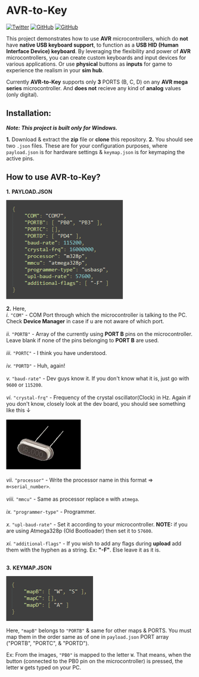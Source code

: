 # AVR-to-Key

<a href='https://twitter.com/OrbitX_Space?t=jEPMn_Dx5wny0qKDew298Q&s=08' target="_blank"><img alt='Twitter' src='https://img.shields.io/badge/OrbitX.Space-100000?style=flat&logo=Twitter&logoColor=white&labelColor=08a4f6&color=2f3136'/></a>
<a href='' target="_blank"><img alt='GitHub' src='https://img.shields.io/badge/GitHub-Passing-100000?style=flat&logo=GitHub&logoColor=white&labelColor=2b3838&color=2aae48'/></a>
<a href='' target="_blank"><img alt='GitHub' src='https://img.shields.io/badge/License-GNU-100000?style=flat&logo=GitHub&logoColor=white&labelColor=2b3838&color=c7ba00'/></a>


This project demonstrates how to use **AVR** microcontrollers, which do **not** have **native USB keyboard support**, to function as a **USB HID (Human Interface Device) keyboard**. By leveraging the flexibility and power of **AVR** microcontrollers, you can create custom keyboards and input devices for various applications. Or use **physical** buttons as **inputs** for game to experience the realism in your **sim hub**.

Currently **AVR-to-Key** supports only **3** PORTS (B, C, D) on any **AVR mega series** microcontroller. And **does not** recieve any kind of **analog** values (only digital).

## Installation:

***Note: This project is built only for Windows.***

**1.** Download & extract the **zip** file or **clone** this repository.
**2.** You should see two `.json` files. These are for your configuration purposes, where `payload.json` is for hardware settings & `keymap.json` is for keymaping the active pins.<br>

## How to use AVR-to-Key?

**1.** **PAYLOAD.JSON**

![payload.json](images/payload.png)

**2.** Here,<br>
   *i.*    `"COM"` - COM Port through which the microcontroller is talking to the PC. Check **Device Manager** in case if u are not aware of which port.<br>
   <br>
   *ii.*   `"PORTB"` - Array of the currently using **PORT B** pins on the microcontroller. Leave blank if none of the pins belonging to **PORT B** are used.<br>
   <br>
   *iii.*  `"PORTC"` - I think you have understood.<br>
   <br>
   *iv.*   `"PORTD"` - Huh, again!<br>
   <br>
   *v.*    `"baud-rate"` - Dev guys know it. If you don't know what it is, just go with `9600` or `115200`.<br>
   <br>
   *vi.*   `"crystal-frq"` - Frequency of the crystal oscillator(Clock) in Hz. Again if you don't know, closely look at the dev board, you should see something like this ↓<br>
 <br>
![crystal](images/crystal.png)<br>
   <br>
   *vii.*   `"processor"` - Write the processor name in this format => `m<serial_number>`.<br>
   <br>
   *viii.*  `"mmcu"` - Same as processor replace `m` with `atmega`.<br>
   <br>
   *ix.* `"programmer-type"` - Programmer.<br>
   <br>
   *x.* `"upl-baud-rate"` - Set it according to your microcontroller. **NOTE:** if you are using Atmega328p (Old Bootloader) then set it to `57600`.<br>
   <br>
   *xi.* `"additional-flags"` - If you wish to add any flags during **upload** add them with the hyphen as a string. Ex: **"-F"**. Else leave it as it is.<br>
   <br>
   
**3.** **KEYMAP.JSON**
   
![keymap.json](images/keymap.png)<br>

Here, `"mapB"` belongs to `"PORTB"` & same for other maps & PORTS. You must map them in the order same as of one in `payload.json` PORT array ("PORTB", "PORTC", & "PORTD"). 

Ex: From the images, `"PB0"` is mapped to the letter `W`. That means, when the button (connected to the PB0 pin on the microcontroller) is pressed, the letter `W` gets typed on your PC. 



